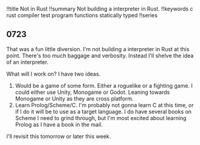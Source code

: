 !!title Not in Rust
!!summary Not building a interpreter in Rust.
!!keywords c rust compiler test program functions statically typed
!!series

## 0723

That was a fun little diversion. I'm not building a interpreter in Rust at this point. There's too much baggage and verbosity. Instead I'll shelve the idea of an interpreter.

What will I work on? I have two ideas.

1) Would be a game of some form. Either a roguelike or a fighting game. I could either use Unity, Monogame or Godot. Leaning towards Monogame or Unity as they are cross platform. 
2) Learn Prolog/Scheme/C. I'm probably not gonna learn C at this time, or if I do it will be to use as a target language. I do have several books on Scheme I need to grind through, but I'm most excited about learning Prolog as I have a book in the mail. 

I'll revisit this tomorrow or later this week.
